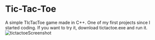 # Tic-Tac-Toe
A simple TIcTacToe game made in C++. One of my first projects since I started coding.
If you want to try it, download tictactoe.exe and run it.
![tictactoeScreenshot](https://user-images.githubusercontent.com/110430201/182256824-146112b3-b8df-4324-8241-5af1fa84f4c3.JPG)
